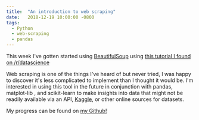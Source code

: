 ```yaml
---
title:  "An introduction to web scraping"
date:   2018-12-19 10:00:00 -0800
tags:
  - Python
  - web-scraping
  - pandas
---
```


This week I've gotten started using [BeautifulSoup](https://www.crummy.com/software/BeautifulSoup/) using [this tutorial I found on /r/datascience](https://www.learndatasci.com/tutorials/ultimate-guide-web-scraping-w-python-requests-and-beautifulsoup/)

Web scraping is one of the things I've heard of but never tried, I was happy to discover it's less complicated to implement than I thought it would be. I'm interested in using this tool in the future in conjunction with pandas, matplot-lib , and scikit-learn to make insights into data that might not be readily available via an API, [Kaggle](https://www.kaggle.com/), or other online sources for datasets.

My progress can be found on [my Github!](https://github.com/dtklein7/python_practice/blob/master/web_scraping_practice_1.ipynb)

